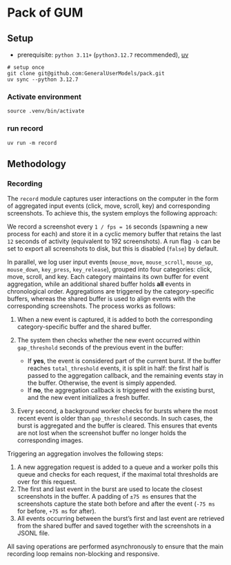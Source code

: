 # Pack of GUM

## Setup

- prerequisite: `python 3.11+` (`python3.12.7` recommended), [uv](https://docs.astral.sh/uv/getting-started/installation/)

```shell
# setup once
git clone git@github.com:GeneralUserModels/pack.git
uv sync --python 3.12.7
```

### Activate environment
```shell
source .venv/bin/activate
```

### run record
```shell
uv run -m record
```

## Methodology

### Recording

The `record` module captures user interactions on the computer in the form of aggregated input events (click, move, scroll, key) and corresponding screenshots. To achieve this, the system employs the following approach:

We record a screenshot every `1 / fps = 16` seconds (spawning a new process for each) and store it in a cyclic memory buffer that retains the last `12` seconds of activity (equivalent to 192 screenshots). A run flag `-b` can be set to export all screenshots to disk, but this is disabled (`false`) by default.

In parallel, we log user input events (`mouse_move`, `mouse_scroll`, `mouse_up`, `mouse_down`, `key_press`, `key_release`), grouped into four categories: click, move, scroll, and key. Each category maintains its own buffer for event aggregation, while an additional shared buffer holds **all** events in chronological order.
Aggregations are triggered by the category-specific buffers, whereas the shared buffer is used to align events with the corresponding screenshots. The process works as follows:

1. When a new event is captured, it is added to both the corresponding category-specific buffer and the shared buffer.
2. The system then checks whether the new event occurred within `gap_threshold` seconds of the previous event in the buffer:

   * If **yes**, the event is considered part of the current burst. If the buffer reaches `total_threshold` events, it is split in half: the first half is passed to the aggregation callback, and the remaining events stay in the buffer. Otherwise, the event is simply appended.
   * If **no**, the aggregation callback is triggered with the existing burst, and the new event initializes a fresh buffer.
3. Every second, a background worker checks for bursts where the most recent event is older than `gap_threshold` seconds. In such cases, the burst is aggregated and the buffer is cleared. This ensures that events are not lost when the screenshot buffer no longer holds the corresponding images.

Triggering an aggregation involves the following steps:

1. A new aggregation request is added to a queue and a worker polls this queue and checks for each request, if the maximal total thresholds are over for this request.
2. The first and last event in the burst are used to locate the closest screenshots in the buffer. A padding of `±75 ms` ensures that the screenshots capture the state both before and after the event (`-75 ms` for before, `+75 ms` for after).
3. All events occurring between the burst’s first and last event are retrieved from the shared buffer and saved together with the screenshots in a JSONL file.

All saving operations are performed asynchronously to ensure that the main recording loop remains non-blocking and responsive.
